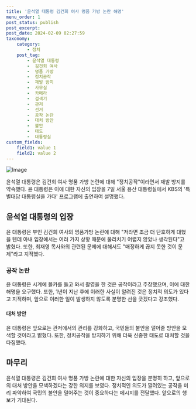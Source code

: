 ```yaml
---
title: '윤석열 대통령 김건희 여사 명품 가방 논란 해명'
menu_order: 1
post_status: publish
post_excerpt: 
post_date: 2024-02-09 02:27:59
taxonomy:
    category:
        - 정치
    post_tag:
        - 윤석열 대통령
        -  김건희 여사
        -  명품 가방
        -  정치공작
        -  재발 방지
        -  사무실
        -  카메라
        -  검색기
        -  관저
        -  선거
        -  공작 논란
        -  대처 방안
        -  불안
        -  태도
        -  대통령실
custom_fields:
    field1: value 1
    field2: value 2
---
```


![Image](https://imgnews.pstatic.net/image/417/2024/02/07/0000980515_001_20240207230301390.jpg?type=w647)

윤석열 대통령은 김건희 여사 명품 가방 논란에 대해 "정치공작"이라면서 재발 방지를 약속했다. 윤 대통령은 이에 대한 자신의 입장을 7일 서울 용산 대통령실에서 KBS의 '특별대담 대통령실을 가다' 프로그램에 출연하여 설명했다.
## 윤석열 대통령의 입장
윤 대통령은 부인 김건희 여사의 명품가방 논란에 대해 "저라면 조금 더 단호하게 대했을 텐데 아내 입장에서는 여러 가지 상황 때문에 물리치기 어렵지 않았나 생각된다"고 밝혔다. 또한, 최재영 목사와의 관련된 문제에 대해서도 "매정하게 끊지 못한 것이 문제"라고 지적했다.
### 공작 논란
윤 대통령은 시계에 몰카를 들고 와서 촬영을 한 것은 공작이라고 주장했으며, 이에 대한 해명을 요구했다. 또한, 1년이 지난 후에 이러한 사실이 알려진 것은 정치적 의도가 있다고 지적하며, 앞으로 이러한 일이 발생하지 않도록 분명한 선을 긋겠다고 강조했다.
#### 대처 방안
윤 대통령은 앞으로는 관저에서의 관리를 강화하고, 국민들의 불안을 덜어줄 방안을 모색할 것이라고 밝혔다. 또한, 정치공작을 방지하기 위해 더욱 신중한 태도로 대처할 것을 다짐했다.
## 마무리
윤석열 대통령은 김건희 여사 명품 가방 논란에 대한 자신의 입장을 분명히 하고, 앞으로의 대처 방안을 모색하겠다는 강한 의지를 보였다. 정치적인 의도가 깔려있는 공작을 미리 파악하여 국민의 불안을 덜어주는 것이 중요하다는 메시지를 전달했다. 앞으로의 행보가 기대된다.
